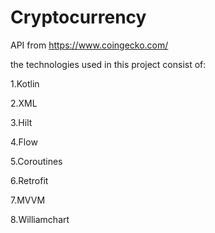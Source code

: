 # Cryptocurrency




 API from https://www.coingecko.com/

the technologies used in this project consist of:

1.Kotlin

2.XML

3.Hilt

4.Flow

5.Coroutines

6.Retrofit

7.MVVM

8.Williamchart

